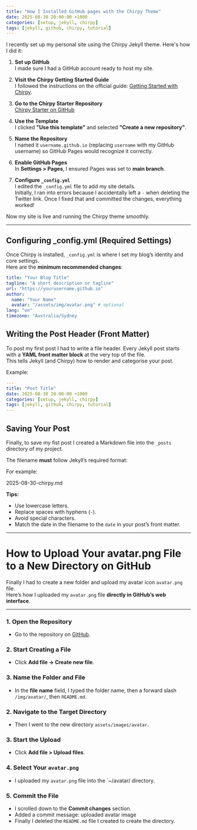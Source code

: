 ```yaml
---
title: "How I Installed GitHub pages with the Chirpy Theme"
date: 2025-08-30 20:00:00 +1000
categories: [setup, jekyll, chirpy]
tags: [jekyll, github, chirpy, tutorial]
---
```


I recently set up my personal site using the Chirpy Jekyll theme. Here's how I did it:

1. **Set up GitHub**  
   I made sure I had a GitHub account ready to host my site.

2. **Visit the Chirpy Getting Started Guide**  
   I followed the instructions on the official guide: [Getting Started with Chirpy](https://chirpy.cotes.page/posts/getting-started/).

3. **Go to the Chirpy Starter Repository**  
   [Chirpy Starter on GitHub](https://github.com/cotes2020/chirpy-starter)

4. **Use the Template**  
   I clicked **"Use this template"** and selected **"Create a new repository"**.

5. **Name the Repository**  
   I named it `username.github.io` (replacing `username` with my GitHub username) so GitHub Pages would recognize it correctly.

6. **Enable GitHub Pages**  
   In **Settings > Pages**, I ensured Pages was set to **main branch**.

7. **Configure `_config.yml`**  
   I edited the `_config.yml` file to add my site details.  
   Initially, I ran into errors because I accidentally left a `-` when deleting the Twitter link. Once I fixed that and committed the changes, everything worked!

Now my site is live and running the Chirpy theme smoothly.  

---

## Configuring _config.yml (Required Settings)

Once Chirpy is installed, `_config.yml` is where I set my blog’s identity and core settings.  
Here are the **minimum recommended changes**:

```yaml
title: "Your Blog Title"
tagline: "A short description or tagline"
url: "https://yourusername.github.io"
author:
  name: "Your Name"
  avatar: "/assets/img/avatar.png" # optional
lang: "en"
timezone: "Australia/Sydney
```

## Writing the Post Header (Front Matter)

To post my first post I had to write a file header. Every Jekyll post starts with a **YAML front matter block** at the very top of the file.  
This tells Jekyll (and Chirpy) how to render and categorise your post.

Example:

```yaml
---
title: "Post Title"
date: 2025-08-30 20:00:00 +1000
categories: [setup, jekyll, chirpy]
tags: [jekyll, github, chirpy, tutorial]
---
```

## Saving Your Post

Finally, to save my fist post I created a Markdown file into the `_posts` directory of my project.

The filename **must** follow Jekyll’s required format:


For example:

2025-08-30-chirpy.md

**Tips:**
- Use lowercase letters.
- Replace spaces with hyphens (`-`).
- Avoid special characters.
- Match the date in the filename to the `date` in your post’s front matter.

---

# How to Upload Your avatar.png File to a New Directory on GitHub

Finally I had to create a new folder and upload my avatar icon `avatar.png` file.  
Here’s how I uploaded my `avatar.png` file **directly in GitHub’s web interface**.

---

### 1. Open the Repository
- Go to the repository on [GitHub](https://github.com).

### 2. Start Creating a File
- Click **Add file → Create new file**.

### 3. Name the Folder and File
- In the **file name** field, I typed the folder name, then a forward slash `/img/avatar/`, then `README.md`.

### 2. Navigate to the Target Directory
- Then I went to the new directory `assets/images/avatar`. 

### 3. Start the Upload
- Click **Add file > Upload files**.

### 4. Select Your `avatar.png`
- I uploaded my `avatar.png` file into the `~/avatar/ directory.

### 5. Commit the File
- I scrolled down to the **Commit changes** section.
- Added a commit message: uploaded avatar image
- Finally I deleted the `README.md` file I created to create the directory.
